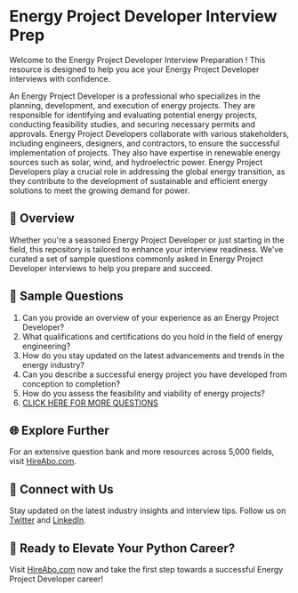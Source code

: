 # Energy Project Developer Interview Prep

Welcome to the Energy Project Developer Interview Preparation ! This resource is designed to help you ace your Energy Project Developer interviews with confidence.

An Energy Project Developer is a professional who specializes in the planning, development, and execution of energy projects. They are responsible for identifying and evaluating potential energy projects, conducting feasibility studies, and securing necessary permits and approvals. Energy Project Developers collaborate with various stakeholders, including engineers, designers, and contractors, to ensure the successful implementation of projects. They also have expertise in renewable energy sources such as solar, wind, and hydroelectric power. Energy Project Developers play a crucial role in addressing the global energy transition, as they contribute to the development of sustainable and efficient energy solutions to meet the growing demand for power.

## 🚀 Overview

Whether you're a seasoned Energy Project Developer or just starting in the field, this repository is tailored to enhance your interview readiness. We've curated a set of sample questions commonly asked in Energy Project Developer interviews to help you prepare and succeed.

## 📝 Sample Questions

1. Can you provide an overview of your experience as an Energy Project Developer?
2. What qualifications and certifications do you hold in the field of energy engineering?
3. How do you stay updated on the latest advancements and trends in the energy industry?
4. Can you describe a successful energy project you have developed from conception to completion?
5. How do you assess the feasibility and viability of energy projects?
6. [CLICK HERE FOR MORE QUESTIONS](https://hireabo.com/job/20_1_32/Energy%20Project%20Developer)

## 🌐 Explore Further

For an extensive question bank and more resources across 5,000 fields, visit [HireAbo.com](https://www.hireabo.com).

## 📱 Connect with Us

Stay updated on the latest industry insights and interview tips. Follow us on [Twitter](https://twitter.com/hireabo) and [LinkedIn](https://www.linkedin.com/in/hire-abo-3609972a8/).

## 🚀 Ready to Elevate Your Python Career?

Visit [HireAbo.com](https://www.hireabo.com) now and take the first step towards a successful Energy Project Developer career!